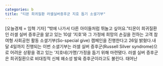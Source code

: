 ```yaml
---
categories: b
title: "티몬 희귀질환 러셀실버증후군 지호 돕기 소셜기부"
---
```

[오늘경제 = 임혁 기자] “밖에 나가서 다른 아이들처럼 뛰놀고 싶어요.”티몬이 희귀질환인 러셀 실버 증후군을 앓고 있는 10살 ‘지호’와 그 가정에 희망의 손길을 전하는 고객 참여형 사회공헌 활동 소셜기부(So-special give) 캠페인을 진행한다고 26일 밝혔다.내달 4일까지 진행되는 이번 소셜기부는 러셀 실버 증후군(Russell Silver syndrome)으로 어려운 상황을 겪고 있는 ‘지호네(가명)’가정을 돕기 위해 마련됐다. 러셀 실버 증후군은 희귀질환으로 비대칭적 신체 왜소성 발육 증후군이라고도 불린다. 태어난